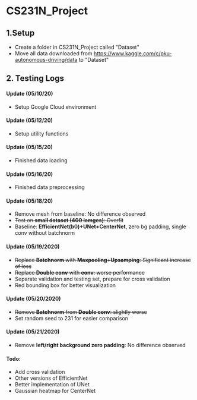 # CS231N_Project

## 1.Setup
* Create a folder in CS231N_Project called "Dataset"
* Move all data downloaded from https://www.kaggle.com/c/pku-autonomous-driving/data to "Dataset"

## 2. Testing Logs

#### Update (05/10/20)
* Setup Google Cloud environment

#### Update (05/12/20)
* Setup utility functions

#### Update (05/15/20)
* Finished data loading

#### Update (05/16/20)
* Finished data preprocessing

#### Update (05/18/20)
* Remove mesh from baseline: No difference observed
* <s>Test on **small dataset (400 iamges)**: Overfit</s>
* Baseline: **EfficientNet(b0)+UNet+CenterNet**, zero bg padding, single conv without batchnorm

#### Update (05/19/2020)
* <s>Replace **Batchnorm** with **Maxpooling+Upsamping**: Significant increase of loss</s>
* <s>Replace **Double conv** with **conv**: worse performance</s>
* Separate validation and testing set, prepare for cross validation
* Red bounding box for better visualization


#### Update (05/20/2020)
* <s>Remove **Batchnorm** from **Double conv**: slightly worse</s>
* Set random seed to 231 for easier comparison

#### Update (05/21/2020)
* Remove **left/right background zero padding**: No difference observed

#### Todo:
* Add cross validation
* Other versions of EfficientNet
* Better implementation of UNet
* Gaussian heatmap for CenterNet